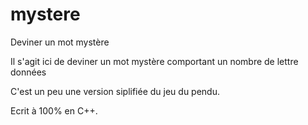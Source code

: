 # mystere
Deviner un mot mystère

Il s'agit ici de deviner un mot mystère comportant 
un nombre de lettre données 

C'est un peu une version siplifiée du jeu du pendu.

Ecrit à 100% en C++.
